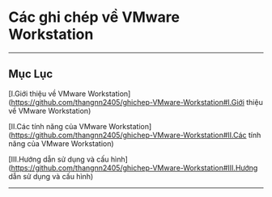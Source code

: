 # Các ghi chép về VMware Workstation
----
## Mục Lục
[I.Giới thiệu về VMware Workstation](https://github.com/thangnn2405/ghichep-VMware-Workstation#I.Giới thiệu về VMware Workstation)

[II.Các tính năng của VMware Workstation](https://github.com/thangnn2405/ghichep-VMware-Workstation#II.Các tính năng của VMware Workstation)

[III.Hướng dẫn sử dụng và cấu hình](https://github.com/thangnn2405/ghichep-VMware-Workstation#III.Hướng dẫn sử dụng và cấu hình)

----
